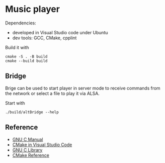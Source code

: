 # Music player

Dependencies:
* developed in Visual Studio code under Ubuntu
* dev tools: GCC, CMake, cpplint

Build it with
```
cmake -S . -B build
cmake --build build
```

## Bridge

Brige can be used to start player in server mode to receive commands from the network or select a file to play it via ALSA.

Start with
```
./build/altBridge --help
```

## Reference

* [GNU C Manual](https://www.gnu.org/software/gnu-c-manual/gnu-c-manual.html)
* [CMake in Visual Studio Code](https://code.visualstudio.com/docs/cpp/cmake-linux)
* [GNU C Library](https://www.gnu.org/software/libc/manual/html_node/)
* [CMake Reference](https://cmake.org/cmake/help/v3.22/index.html)
